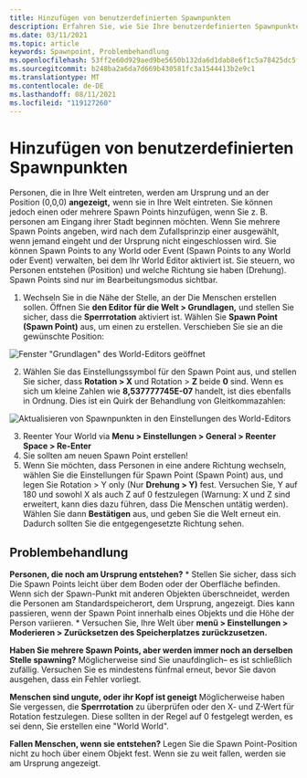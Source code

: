 ```yaml
---
title: Hinzufügen von benutzerdefinierten Spawnpunkten
description: Erfahren Sie, wie Sie Ihre benutzerdefinierten Spawnpunkte in AltspaceVR erstellen, hinzufügen und Probleme beheben.
ms.date: 03/11/2021
ms.topic: article
keywords: Spawnpoint, Problembehandlung
ms.openlocfilehash: 53ff2e60d929aed9be5650b132da6d1dab8e6f1c5a78425dc5f17c10f2c4dfdb
ms.sourcegitcommit: b248ba2a6da7d669b430581fc3a1544413b2e9c1
ms.translationtype: MT
ms.contentlocale: de-DE
ms.lasthandoff: 08/11/2021
ms.locfileid: "119127260"
---
```

# <a name="adding-custom-spawn-points"></a>Hinzufügen von benutzerdefinierten Spawnpunkten

Personen, die in Ihre Welt eintreten, werden am Ursprung und an der Position (0,0,0) **angezeigt,** wenn sie in Ihre Welt eintreten. Sie können jedoch einen oder mehrere Spawn Points hinzufügen, wenn Sie z. B. personen am Eingang ihrer Stadt beginnen möchten. Wenn Sie mehrere Spawn Points angeben, wird nach dem Zufallsprinzip einer ausgewählt, wenn jemand eingeht und der Ursprung nicht eingeschlossen wird. Sie können Spawn Points to any World oder Event (Spawn Points to any World oder Event) verwalten, bei dem Ihr World Editor aktiviert ist. Sie steuern, wo Personen entstehen (Position) und welche Richtung sie haben (Drehung). Spawn Points sind nur im Bearbeitungsmodus sichtbar. 

1. Wechseln Sie in die Nähe der Stelle, an der Die Menschen erstellen sollen. Öffnen Sie **den Editor für die Welt > Grundlagen,** und stellen Sie sicher, dass die **Sperrrotation** aktiviert ist. Wählen Sie **Spawn Point (Spawn Point)** aus, um einen zu erstellen. Verschieben Sie sie an die gewünschte Position:

![Fenster "Grundlagen" des World-Editors geöffnet](images/spawn-points-img-01.png)

2. Wählen Sie das Einstellungssymbol für den Spawn Point aus, und stellen Sie sicher, dass **Rotation > X** und Rotation > **Z** beide **0** sind. Wenn es sich um kleine Zahlen wie **8,537777745E-07** handelt, ist dies ebenfalls in Ordnung. Dies ist ein Quirk der Behandlung von Gleitkommazahlen:

![Aktualisieren von Spawnpunkten in den Einstellungen des World-Editors](images/spawn-points-img-02.png)

3. Reenter Your World via **Menu > Einstellungen > General > Reenter Space > Re-Enter**
4. Sie sollten am neuen Spawn Point erstellen!
5. Wenn Sie möchten, dass Personen in eine andere Richtung wechseln, wählen Sie die Einstellungen für Spawn Point (Spawn Point) aus, und legen Sie Rotation > Y only (Nur **Drehung > Y)** fest. Versuchen Sie, Y auf 180 und sowohl X als auch Z auf 0 festzulegen (Warnung: X und Z sind erweitert, kann dies dazu führen, dass Die Menschen untätig werden). Wählen Sie dann **Bestätigen** aus, und geben Sie die Welt erneut ein. Dadurch sollten Sie die entgegengesetzte Richtung sehen. 

## <a name="troubleshooting"></a>Problembehandlung

**Personen, die noch am Ursprung entstehen?**
    * Stellen Sie sicher, dass sich Die Spawn Points leicht über dem Boden oder der Oberfläche befinden. Wenn sich der Spawn-Punkt mit anderen Objekten überschneidet, werden die Personen am Standardspeicherort, dem Ursprung, angezeigt. Dies kann passieren, wenn der Spawn Point innerhalb eines Objekts und die Höhe der Person variieren. 
    * Versuchen Sie, Ihre Welt über **menü > Einstellungen > Moderieren > Zurücksetzen des Speicherplatzes zurückzusetzen.**

**Haben Sie mehrere Spawn Points, aber werden immer noch an derselben Stelle spawning?**
Möglicherweise sind Sie unaufdinglich– es ist schließlich zufällig. Versuchen Sie es mindestens fünfmal erneut, bevor Sie davon ausgehen, dass ein Fehler vorliegt. 

**Menschen sind ungute, oder ihr Kopf ist geneigt** Möglicherweise haben Sie vergessen, die **Sperrrotation** zu überprüfen oder den X- und Z-Wert für Rotation festzulegen. Diese sollten in der Regel auf 0 festgelegt werden, es sei denn, Sie erstellen eine "World World". 

**Fallen Menschen, wenn sie entstehen?**
Legen Sie die Spawn Point-Position nicht zu hoch über einem Objekt fest. Wenn sie zu weit fallen, werden sie am Ursprung angezeigt.